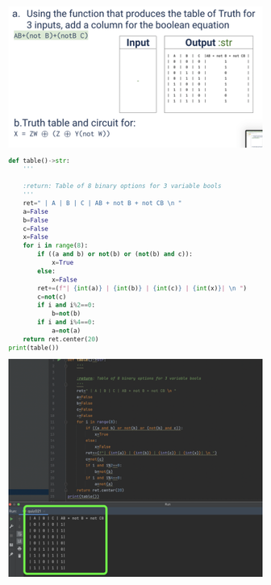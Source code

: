 ![](https://github.com/AleksandarDzudzevic/Unit_2/blob/main/quiz021text.png)
```.py
def table()->str:
    '''

    :return: Table of 8 binary options for 3 variable bools
    '''
    ret=" | A | B | C | AB + not B + not CB \n "
    a=False
    b=False
    c=False
    x=False
    for i in range(8):
        if ((a and b) or not(b) or (not(b) and c)):
            x=True
        else:
            x=False
        ret+=(f"| {int(a)} | {int(b)} | {int(c)} | {int(x)}| \n ")
        c=not(c)
        if i and i%2==0:
            b=not(b)
        if i and i%4==0:
            a=not(a)
    return ret.center(20)
print(table())

```
![](https://github.com/AleksandarDzudzevic/Unit_2/blob/main/Quiz021test.png)
